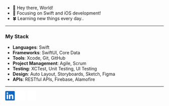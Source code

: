 
- 👋 Hey there, World!
- 👀 Focusing on Swift and iOS development!
- 🍀 Learning new things every day..

___________________________________________

### My Stack
- **Languages**: Swift
- **Frameworks**: SwiftUI, Core Data
- **Tools**: Xcode, Git, GitHub
- **Project Management**: Agile, Scrum
- **Testing**: XCTest, Unit Testing, UI Testing
- **Design**: Auto Layout, Storyboards, Sketch, Figma
- **APIs**: RESTful APIs, Firebase, Alamofire

____________________________________________

<p align="left">
  <a href="https://linkedin.com/in/leon_gaultier"><img src="assets/linkedin1.svg" alt="LinkedIn" width="30" height="30"></a>
  <a href="https://instagram.com/in/leon_gaultier"><img src="assets/instagram1.svg" alt="Instagram" width="30" height="30"></a>
  <a href="https://x.com/leon_gaultier"><img src="assets/x2.svg" alt="Twitter" width="30" height="30"></a>
</p>
